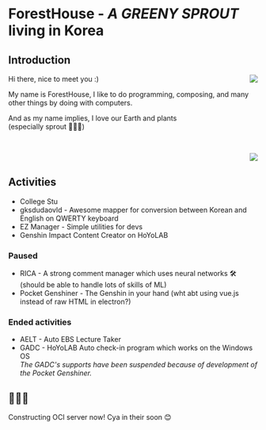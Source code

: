 # ForestHouse - *A GREENY SPROUT* living in Korea

## Introduction
<img align="right" src="https://github-readme-stats.vercel.app/api?username=ForestHouse2316"></img>
<p align="left">
  <p>Hi there, nice to meet you :)</p>
  <p>My name is ForestHouse, I like to do programming, composing, and many other things by doing with computers.</p>
  <p>And as my name implies, I love our Earth and plants
  <br>
  (especially sprout 🌱🌱🌱)</p>
  <br>
</p>
<img align="right" src="https://github-readme-stats.vercel.app/api/top-langs/?username=ForestHouse2316&layout=compact&langs_count=8"></img>
<br>

## Activities
- College Stu
- gksdudaovld - Awesome mapper for conversion between Korean and English on QWERTY keyboard
- EZ Manager - Simple utilities for devs
- Genshin Impact Content Creator on HoYoLAB

### Paused
- RICA - A strong comment manager which uses neural networks 🛠️ (should be able to handle lots of skills of ML)
- Pocket Genshiner - The Genshin in your hand (wht abt using vue.js instead of raw HTML in electron?)

### Ended activities
- AELT - Auto EBS Lecture Taker
- GADC - HoYoLAB Auto check-in program which works on the Windows OS\
*The GADC's supports have been suspended because of development of the Pocket Genshiner.*


## 🌳🌲🍃
Constructing OCI server now! Cya in their soon 😊

